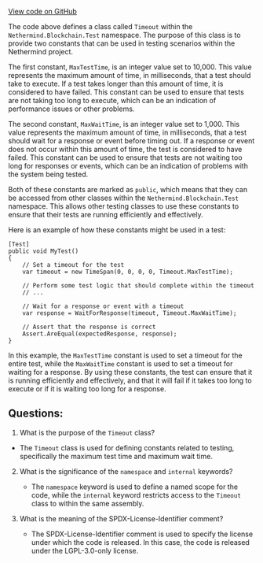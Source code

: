 [View code on GitHub](https://github.com/NethermindEth/nethermind/src/Nethermind/Nethermind.Blockchain.Test/Timeout.cs)

The code above defines a class called `Timeout` within the `Nethermind.Blockchain.Test` namespace. The purpose of this class is to provide two constants that can be used in testing scenarios within the Nethermind project. 

The first constant, `MaxTestTime`, is an integer value set to 10,000. This value represents the maximum amount of time, in milliseconds, that a test should take to execute. If a test takes longer than this amount of time, it is considered to have failed. This constant can be used to ensure that tests are not taking too long to execute, which can be an indication of performance issues or other problems.

The second constant, `MaxWaitTime`, is an integer value set to 1,000. This value represents the maximum amount of time, in milliseconds, that a test should wait for a response or event before timing out. If a response or event does not occur within this amount of time, the test is considered to have failed. This constant can be used to ensure that tests are not waiting too long for responses or events, which can be an indication of problems with the system being tested.

Both of these constants are marked as `public`, which means that they can be accessed from other classes within the `Nethermind.Blockchain.Test` namespace. This allows other testing classes to use these constants to ensure that their tests are running efficiently and effectively.

Here is an example of how these constants might be used in a test:

```
[Test]
public void MyTest()
{
    // Set a timeout for the test
    var timeout = new TimeSpan(0, 0, 0, 0, Timeout.MaxTestTime);

    // Perform some test logic that should complete within the timeout
    // ...

    // Wait for a response or event with a timeout
    var response = WaitForResponse(timeout, Timeout.MaxWaitTime);

    // Assert that the response is correct
    Assert.AreEqual(expectedResponse, response);
}
```

In this example, the `MaxTestTime` constant is used to set a timeout for the entire test, while the `MaxWaitTime` constant is used to set a timeout for waiting for a response. By using these constants, the test can ensure that it is running efficiently and effectively, and that it will fail if it takes too long to execute or if it is waiting too long for a response.
## Questions: 
 1. What is the purpose of the `Timeout` class?
   - The `Timeout` class is used for defining constants related to testing, specifically the maximum test time and maximum wait time.

2. What is the significance of the `namespace` and `internal` keywords?
   - The `namespace` keyword is used to define a named scope for the code, while the `internal` keyword restricts access to the `Timeout` class to within the same assembly.

3. What is the meaning of the SPDX-License-Identifier comment?
   - The SPDX-License-Identifier comment is used to specify the license under which the code is released. In this case, the code is released under the LGPL-3.0-only license.